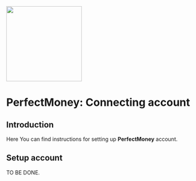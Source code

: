 <img src="https://static.openfintech.io/payment_providers/perfectmoney/logo.svg?w=400" width="200px">

# PerfectMoney: Connecting account

## Introduction

Here You can find  instructions for setting up **PerfectMoney**  account.

## Setup account

TO BE DONE.

